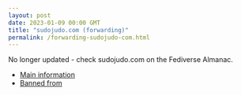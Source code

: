 ```yaml
---
layout: post
date: 2023-01-09 00:00 GMT
title: "sudojudo.com (forwarding)"
permalink: /forwarding-sudojudo-com.html
---
```


No longer updated - check sudojudo.com on the Fediverse Almanac.

* [Main information](https://www.fediversealmanac.com/api/v1/instances/sudojudo.com)
* [Banned from](https://www.fediversealmanac.com/api/v1/instances/sudojudo.com/banned_from)

